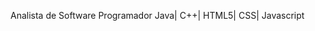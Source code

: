 Analista de Software 
Programador Java| C++| HTML5| CSS| Javascript

<!---
Sebastiaofernando/Sebastiaofernando is a ✨ special ✨ repository because its `README.md` (this file) appears on your GitHub profile.
You can click the Preview link to take a look at your changes.
--->
